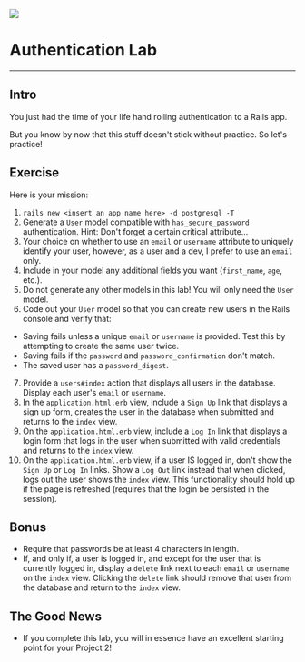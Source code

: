 ![](https://encrypted-tbn1.gstatic.com/images?q=tbn:ANd9GcS77dTZfMjKpOPNhxPNj-hd5rTkSgsCPXZaVOKBd_1nqVxPV_Xm)

# Authentication Lab
---

## Intro

You just had the time of your life hand rolling authentication to a Rails app. 

But you know by now that this stuff doesn't stick without practice. So let's practice!

## Exercise

Here is your mission:

1. `rails new <insert an app name here> -d postgresql -T`
2. Generate a `User` model compatible with `has_secure_password` authentication. Hint: Don't forget a certain critical attribute...
3. Your choice on whether to use an `email` or `username` attribute to uniquely identify your user, however, as a user and a dev, I prefer to use an `email` only.
4. Include in your model any additional fields you want (`first_name`, `age`, etc.).
5. Do not generate any other models in this lab! You will only need the `User` model.
6. Code out your `User` model so that you can create new users in the Rails console and verify that:
  - Saving fails unless a unique `email` or `username` is provided.  Test this by attempting to create the same user twice.
  - Saving fails if the `password` and `password_confirmation` don't match.
  - The saved user has a `password_digest`.
7. Provide a `users#index` action that displays all users in the database. Display each user's `email` or `username`. 
8. In the `application.html.erb` view, include a `Sign Up` link that displays a sign up form, creates the user in the database when submitted and returns to the `index` view.
9. On the `application.html.erb` view, include a `Log In` link that displays a login form that logs in the user when submitted with valid credentials and returns to the `index` view.
10. On the `application.html.erb` view, if a user IS logged in, don't show the `Sign Up` or `Log In` links. Show a `Log Out` link instead that when clicked, logs out the user shows the `index` view. This functionality should hold up if the page is refreshed (requires that the login be persisted in the session).

## Bonus

- Require that passwords be at least 4 characters in length.
- If, and only if, a user is logged in, and except for the user that is currently logged in, display a `delete` link next to each `email` or `username` on the `index` view. Clicking the `delete` link should remove that user from the database and return to the `index` view.

## The Good News

- If you complete this lab, you will in essence have an excellent starting point for your Project 2!